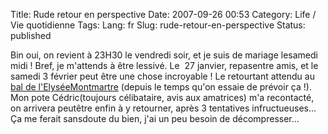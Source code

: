 Title: Rude retour en perspective
Date: 2007-09-26 00:53
Category: Life / Vie quotidienne
Tags:
Lang: fr
Slug: rude-retour-en-perspective
Status: published

Bin oui, on revient à 23H30 le vendredi soir, et je suis de mariage lesamedi midi ! Bref, je m'attends à être lessivé. Le  27 janvier, repasentre amis, et le samedi 3 février peut être une chose incroyable ! Le retourtant attendu au [bal de l'ElyséeMontmartre](\%22http://www.elyseemontmartre.com/\%22) (depuis le temps qu'on essaie de prévoir ça !). Mon pote Cédric(toujours célibataire, avis aux amatrices) m'a recontacté, on arrivera peutêtre enfin à y retourner, après 3 tentatives infructueuses... Ça me ferait sansdoute du bien, j'ai un peu besoin de décompresser...
